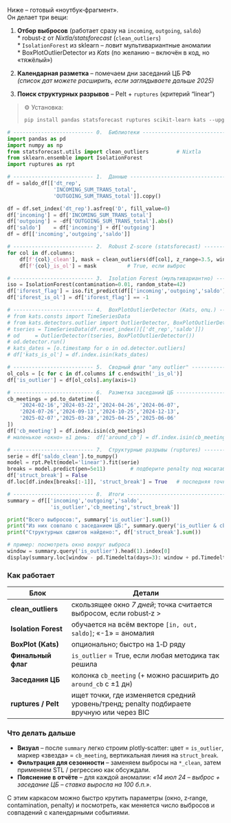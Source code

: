 Ниже – готовый «ноутбук‑фрагмент».  
Он делает три вещи:

1. **Отбор выбросов** (работает сразу на `incoming`, `outgoing`, `saldo`)  
   * robust‑z от *Nixtla/statsforecast* (`clean_outliers`)  
   * `IsolationForest` из sklearn – ловит мультивариантные аномалии  
   * BoxPlotOutlierDetector из *Kats* (по желанию – включён в код, но «тяжёлый»)

2. **Календарная разметка** – помечаем дни заседаний ЦБ РФ  
   *(список дат можете расширить, если заглядываете дальше 2025)*

3. **Поиск структурных разрывов** – Pelt + `ruptures` (критерий “linear”)

> ⚙️  Установка:
> ```bash
> pip install pandas statsforecast ruptures scikit-learn kats --upgrade
> ```

```python
# -------------------------- 0.  Библиотеки ---------------------------------
import pandas as pd
import numpy as np
from statsforecast.utils import clean_outliers         # Nixtla
from sklearn.ensemble import IsolationForest
import ruptures as rpt

# -------------------------- 1.  Данные -------------------------------------
df = saldo_df[['dt_rep',
               'INCOMING_SUM_TRANS_total',
               'OUTGOING_SUM_TRANS_total']].copy()

df = df.set_index('dt_rep').asfreq('D', fill_value=0)
df['incoming'] = df['INCOMING_SUM_TRANS_total']
df['outgoing'] = -df['OUTGOING_SUM_TRANS_total'].abs()
df['saldo']    = df['incoming'] + df['outgoing']
df = df[['incoming','outgoing','saldo']]

# -------------------------- 2.  Robust Z‑score (statsforecast) -------------
for col in df.columns:
    df[f'{col}_clean'], mask = clean_outliers(df[col], z_range=3.5, window_size=7)
    df[f'{col}_is_ol'] = mask          # True, если выброс

# -------------------------- 3.  Isolation Forest (мультивариантно) ---------
iso = IsolationForest(contamination=0.01, random_state=42)
df['iforest_flag'] = iso.fit_predict(df[['incoming','outgoing','saldo']])   # –1 → outlier
df['iforest_is_ol'] = df['iforest_flag'] == -1

# -------------------------- 4.  BoxPlotOutlierDetector (Kats, опц.) --------
# from kats.consts import TimeSeriesData
# from kats.detectors.outlier import OutlierDetector, BoxPlotOutlierDetector
# tseries = TimeSeriesData(df.reset_index()[['dt_rep','saldo']])
# od     = OutlierDetector(tseries, BoxPlotOutlierDetector())
# od.detector.run()
# kats_dates = [o.timestamp for o in od.detector.outliers]
# df['kats_is_ol'] = df.index.isin(kats_dates)

# -------------------------- 5.  Сводный флаг "any outlier" -----------------
ol_cols = [c for c in df.columns if c.endswith('_is_ol')]
df['is_outlier'] = df[ol_cols].any(axis=1)

# -------------------------- 6.  Разметка заседаний ЦБ ----------------------
cb_meetings = pd.to_datetime([
    '2024-02-16','2024-03-22','2024-04-26','2024-06-07',
    '2024-07-26','2024-09-13','2024-10-25','2024-12-13',
    '2025-02-07','2025-03-28','2025-04-25','2025-06-06'
])
df['cb_meeting'] = df.index.isin(cb_meetings)
# маленькое «окно» ±1 день:  df['around_cb'] = df.index.isin(cb_meetings + pd.Timedelta(days=±1))

# -------------------------- 7.  Структурные разрывы (ruptures) -------------
serie = df['saldo_clean'].to_numpy()
model = rpt.Pelt(model='linear').fit(serie)
breaks = model.predict(pen=5e11)        # подберите penalty под масштаб
df['struct_break'] = False
df.loc[df.index[breaks[:-1]], 'struct_break'] = True   # последняя точка – конец ряда

# -------------------------- 8.  Итоги --------------------------------------
summary = df[['incoming','outgoing','saldo',
              'is_outlier','cb_meeting','struct_break']]

print("Всего выбросов:", summary['is_outlier'].sum())
print("Из них совпало с заседанием ЦБ:", summary.query('is_outlier & cb_meeting').shape[0])
print("Структурных сдвигов найдено:", df['struct_break'].sum())

# пример: посмотреть окно вокруг выброса
window = summary.query('is_outlier').head(1).index[0]
display(summary.loc[window - pd.Timedelta(days=3): window + pd.Timedelta(days=3)])
```

### Как работает

| Блок | Детали |
|------|--------|
| **clean_outliers** | скользящее окно *7 дней*; точка считается выбросом, если robust‑z >|3.5| |
| **Isolation Forest** | обучается на всём векторе `[in, out, saldo]`; «-1» = аномалия |
| **BoxPlot (Kats)** | опционально; быстро на 1‑D ряду |
| **Финальный флаг** | `is_outlier` = True, если любая методика так решила |
| **Заседания ЦБ** | колонка `cb_meeting` (+ можно расширить до `around_cb` с ±1 дн) |
| **ruptures / Pelt** | ищет точки, где изменяется средний уровень/тренд; penalty подбираете вручную или через BIC |

### Что делать дальше

* **Визуал** – после `summary` легко строим plotly‑scatter: цвет = `is_outlier`, маркер «звезда» = `cb_meeting`, вертикальная линия на `struct_break`.
* **Фильтрация для сезонности** – заменяем выбросы на `*_clean`, затем применяем STL / регрессию как обсуждали.
* **Пояснение в отчёте** – для каждой аномалии: *«14 июл 24 – выброс + заседание ЦБ – ставка выросла на 100 б.п.»*.

С этим каркасом можно быстро крутить параметры (окно, z‑range, contamination, penalty) и посмотреть, как меняется число выбросов и совпадений с календарными событиями.
